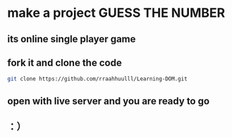 # make a project GUESS THE NUMBER

## its online single player game

## fork it and clone the code

```bash
git clone https://github.com/rraahhuulll/Learning-DOM.git
```

## open with live server and you are ready to go

## ：）
